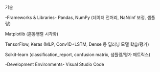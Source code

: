 기술

-Frameworks & Libraries-
Pandas, NumPy (데이터 전처리, NaN/Inf 보정, 샘플링)

Matplotlib (혼동행렬 시각화)

TensorFlow, Keras (MLP, Conv1D+LSTM, Dense 등 딥러닝 모델 학습/평가)

Scikit-learn (classification_report, confusion matrix, 샘플링/평가 메트릭스)

-Development Environments-
Visual Studio Code

